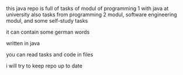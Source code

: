 this java repo is full of tasks of modul of programming 1 with java at university 
also tasks from programming 2 modul, software engineering modul, and some self-study tasks

it can contain some german words

written in java

you can read tasks and code in files

i will try to keep repo up to date
